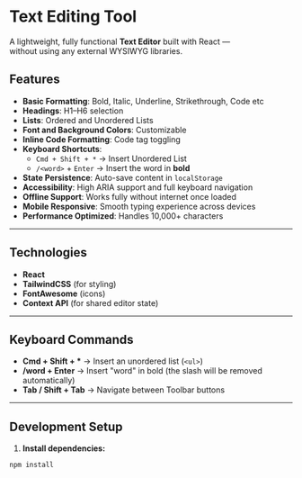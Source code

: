 # Text Editing Tool

A lightweight, fully functional **Text Editor** built with React —  
without using any external WYSIWYG libraries.  

## Features

- **Basic Formatting**: Bold, Italic, Underline, Strikethrough, Code etc
- **Headings**: H1–H6 selection
- **Lists**: Ordered and Unordered Lists
- **Font and Background Colors**: Customizable
- **Inline Code Formatting**: Code tag toggling
- **Keyboard Shortcuts**:
  - `Cmd + Shift + *` → Insert Unordered List
  - `/<word>` + `Enter` → Insert the word in **bold**
- **State Persistence**: Auto-save content in `localStorage`
- **Accessibility**: High ARIA support and full keyboard navigation
- **Offline Support**: Works fully without internet once loaded
- **Mobile Responsive**: Smooth typing experience across devices
- **Performance Optimized**: Handles 10,000+ characters

---

## Technologies

- **React**
- **TailwindCSS** (for styling)
- **FontAwesome** (icons)
- **Context API** (for shared editor state)

---

##  Keyboard Commands

- **Cmd + Shift + \*** → Insert an unordered list (`<ul>`)
- **/word + Enter** → Insert "word" in bold (the slash will be removed automatically)
- **Tab / Shift + Tab** → Navigate between Toolbar buttons

---

##  Development Setup

1. **Install dependencies:**

```bash
npm install

